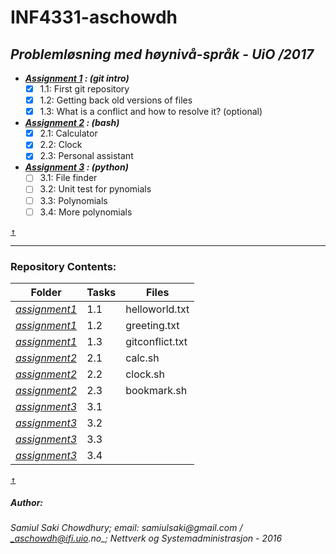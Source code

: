 # INF4331-aschowdh #

## *Problemløsning med høynivå-språk - UiO /2017* ##

* ___[Assignment 1](https://github.com/UiO-INF3331/INF3331-aschowdh/blob/master/assignment2/assignment_1.pdf) : (git intro)___
	- [x] 1.1: First git repository
	- [x] 1.2: Getting back old versions of files
	- [x] 1.3: What is a conflict and how to resolve it? (optional)

* ___[Assignment 2](https://github.com/UiO-INF3331/INF3331-aschowdh/blob/master/assignment2/assignment_2.pdf) : (bash)___
	- [x] 2.1: Calculator
	- [x] 2.2: Clock
	- [x] 2.3: Personal assistant

* ___[Assignment 3](https://github.com/UiO-INF3331/INF3331-aschowdh/blob/master/assignment2/assignment_3.pdf) : (python)___
	- [ ] 3.1: File finder
	- [ ] 3.2: Unit test for pynomials
	- [ ] 3.3: Polynomials
	- [ ] 3.4: More polynomials

[<kbd>↑</kbd>](https://github.com/UiO-INF3331/INF3331-aschowdh#inf4331-aschowdh)
- - - - 

### Repository Contents: ### 

Folder		|	Tasks	|	Files
-----------	| -------------	| --------------
[*assignment1*](https://github.com/UiO-INF3331/INF3331-aschowdh/tree/master/assignment1)	| 1.1		| helloworld.txt
[*assignment1*](https://github.com/UiO-INF3331/INF3331-aschowdh/tree/master/assignment1)	| 1.2 		| greeting.txt
[*assignment1*](https://github.com/UiO-INF3331/INF3331-aschowdh/tree/master/assignment1)	| 1.3 		| gitconflict.txt
[*assignment2*](https://github.com/UiO-INF3331/INF3331-aschowdh/tree/master/assignment2)	| 2.1		| calc.sh
[*assignment2*](https://github.com/UiO-INF3331/INF3331-aschowdh/tree/master/assignment2)	| 2.2		| clock.sh
[*assignment2*](https://github.com/UiO-INF3331/INF3331-aschowdh/tree/master/assignment2)	| 2.3		| bookmark.sh
[*assignment3*](https://github.com/UiO-INF3331/INF3331-aschowdh/tree/master/assignment3)	| 3.1		| 
[*assignment3*](https://github.com/UiO-INF3331/INF3331-aschowdh/tree/master/assignment3)	| 3.2		| 
[*assignment3*](https://github.com/UiO-INF3331/INF3331-aschowdh/tree/master/assignment3)	| 3.3		| 
[*assignment3*](https://github.com/UiO-INF3331/INF3331-aschowdh/tree/master/assignment3)	| 3.4		| 


[<kbd>↑</kbd>](https://github.com/UiO-INF3331/INF3331-aschowdh#repository-contents)

##### Author:
###### _Samiul Saki Chowdhury_; *email: _samiulsaki@gmail.com_ / _aschowdh@ifi.uio.no_*; *Nettverk og Systemadministrasjon - 2016*
